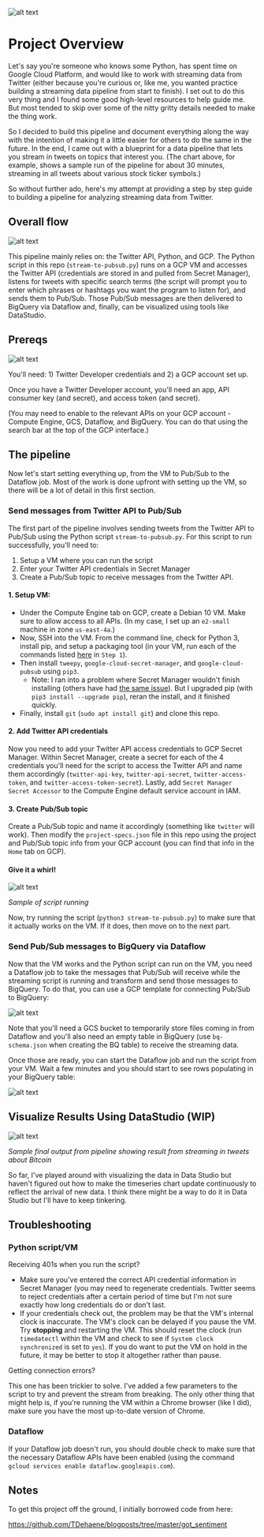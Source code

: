 ![alt text](assets/datastudio.png "Sample of results from running script")

# Project Overview

Let's say you're someone who knows some Python, has spent time on Google Cloud Platform, and would like to work with streaming data from Twitter (either because you're curious or, like me, you wanted practice building a streaming data pipeline from start to finish). I set out to do this very thing and I found some good high-level resources to help guide me. But most tended to skip over some of the nitty gritty details needed to make the thing work.

So I decided to build this pipeline and document everything along the way with the intention of making it a little easier for others to do the same in the future. In the end, I came out with a blueprint for a data pipeline that lets you stream in tweets on topics that interest you. (The chart above, for example, shows a sample run of the pipeline for about 30 minutes, streaming in all tweets about various stock ticker symbols.)

So without further ado, here's my attempt at providing a step by step guide to building a pipeline for analyzing streaming data from Twitter.

## Overall flow

![alt text](assets/flow.png "Pipeline")

This pipeline mainly relies on: the Twitter API, Python, and GCP. The Python script in this repo (`stream-to-pubsub.py`) runs on a GCP VM and accesses the Twitter API (credentials are stored in and pulled from Secret Manager), listens for tweets with specific search terms (the script will prompt you to enter which phrases or hashtags you want the program to listen for), and sends them to Pub/Sub. Those Pub/Sub messages are then delivered to BigQuery via Dataflow and, finally, can be visualized using tools like DataStudio.

## Prereqs

![alt text](assets/gcp-twitter.png "Twitter and GCP")

You'll need: 1) Twitter Developer credentials and 2) a GCP account set up. 

Once you have a Twitter Developer account, you'll need an app, API consumer key (and secret), and access token (and secret). 

(You may need to enable to the relevant APIs on your GCP account - Compute Engine, GCS, Dataflow, and BigQuery. You can do that using the search bar at the top of the GCP interface.)

## The pipeline

Now let's start setting everything up, from the VM to Pub/Sub to the Dataflow job. Most of the work is done upfront with setting up the VM, so there will be a lot of detail in this first section.

### Send messages from Twitter API to Pub/Sub

The first part of the pipeline involves sending tweets from the Twitter API to Pub/Sub using the Python script `stream-to-pubsub.py`. For this script to run successfully, you'll need to:

1. Setup a VM where you can run the script
2. Enter your Twitter API credentials in Secret Manager
3. Create a Pub/Sub topic to receive messages from the Twitter API. 

#### 1. Setup VM:
* Under the Compute Engine tab on GCP, create a Debian 10 VM. Make sure to allow access to all APIs. (In my case, I set up an `e2-small` machine in zone `us-east-4a`.)
* Now, SSH into the VM. From the command line, check for Python 3, install pip, and setup a packaging tool (in your VM, run each of the commands listed [here](https://www.digitalocean.com/community/tutorials/how-to-install-python-3-and-set-up-a-programming-environment-on-debian-10) in `Step 1`).
* Then install `tweepy`, `google-cloud-secret-manager`, and `google-cloud-pubsub` using `pip3`.
	* Note: I ran into a problem where Secret Manager wouldn't finish installing (others have had [the same issue](https://github.com/grpc/grpc/issues/22815)). But I upgraded pip (with `pip3 install --upgrade pip`), reran the install, and it finished quickly.
* Finally, install `git` (`sudo apt install git`) and clone this repo.

#### 2. Add Twitter API credentials

Now you need to add your Twitter API access credentials to GCP Secret Manager. Within Secret Manager, create a secret for each of the 4 credentials you'll need for the script to access the Twitter API and name them accordingly (`twitter-api-key`, `twitter-api-secret`, `twitter-access-token`, and `twitter-access-token-secret`). Lastly, add `Secret Manager Secret Accessor` to the Compute Engine default service account in IAM.

#### 3. Create Pub/Sub topic

Create a Pub/Sub topic and name it accordingly (something like `twitter` will work). Then modify the `project-specs.json` file in this repo using the project and Pub/Sub topic info from your GCP account (you can find that info in the `Home` tab on GCP).

#### Give it a whirl!

![alt text](assets/script-run.gif)

*Sample of script running*

Now, try running the script (`python3 stream-to-pubsub.py`) to make sure that it actually works on the VM. If it does, then move on to the next part.

### Send Pub/Sub messages to BigQuery via Dataflow

Now that the VM works and the Python script can run on the VM, you need a Dataflow job to take the messages that Pub/Sub will receive while the streaming script is running and transform and send those messages to BigQuery. To do that, you can use a GCP template for connecting Pub/Sub to BigQuery:

![alt text](assets/dataflow.png "Dataflow")

Note that you'll need a GCS bucket to temporarily store files coming in from Dataflow and you'll also need an empty table in BigQuery (use `bq-schema.json` when creating the BQ table) to receive the streaming data.

Once those are ready, you can start the Dataflow job and run the script from your VM. Wait a few minutes and you should start to see rows populating in your BigQuery table:

![alt text](assets/bq.png "BigQuery")

## Visualize Results Using DataStudio (WIP)

![alt text](assets/datastudio.png "Sample of results from running script")

*Sample final output from pipeline showing result from streaming in tweets about Bitcoin*

So far, I've played around with visualizing the data in Data Studio but haven't figured out how to make the timeseries chart update continuously to reflect the arrival of new data. I think there might be a way to do it in Data Studio but I'll have to keep tinkering.

## Troubleshooting

### Python script/VM

Receiving 401s when you run the script? 
* Make sure you've entered the correct API credential information in Secret Manager (you may need to regenerate credentials. Twitter seems to reject credentials after a certain period of time but I'm not sure exactly how long credentials do or don't last.
* If your credentials check out, the problem may be that the VM's internal clock is inaccurate. The VM's clock can be delayed if you pause the VM. Try **stopping** and restarting the VM. This should reset the clock (run `timedatectl` within the VM and check to see if `System clock synchronized` is set to `yes`). If you do want to put the VM on hold in the future, it may be better to stop it altogether rather than pause.

Getting connection errors?

This one has been trickier to solve. I've added a few parameters to the script to try and prevent the stream from breaking. The only other thing that might help is, if you're running the VM within a Chrome browser (like I did), make sure you have the most up-to-date version of Chrome.

### Dataflow

If your Dataflow job doesn't run, you should double check to make sure that the necessary Dataflow APIs have been enabled (using the command `gcloud services enable dataflow.googleapis.com`).

## Notes

To get this project off the ground, I initially borrowed code from here:

https://github.com/TDehaene/blogposts/tree/master/got_sentiment